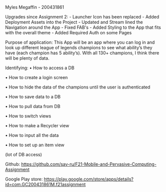 Myles Megaffin - 200431861

Upgrades since Assignment 2:
	- Launcher Icon has been replaced
	- Added Deployment Assets into the Project
	- Updated and Stream lined the Navigation around the App
	- Fixed FAB's
	- Added Styling to the App that fits with the overall theme
	- Added Required Auth on some Pages


Purpose of application:
This App will be an app where you can log in and look up different league of legends champions to see what ability’s they have (each champion has 5 ability’s). 
With all 130+ champions, I think there will be plenty of data. 

Identifying:
•	How to access a DB 

•	How to create a login screen

•	How to hide the data of the champions until the user is authenticated

•	How to save data to a DB

•	How to pull data from DB

•	How to switch views

•	How to make a Recycler view

•	How to input all the data

•	How to set up an item view

(lot of DB access)


Github:
	https://github.com/sav-ru/F21-Mobile-and-Pervasive-Computing-Assignment
	
Google Play store: 
	https://play.google.com/store/apps/details?id=com.GC200431861M.f21assignment

